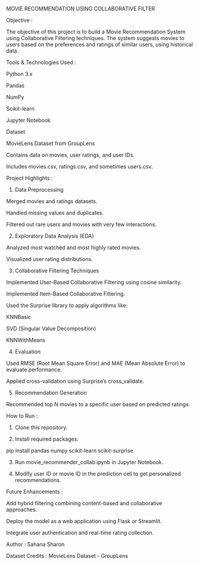 MOVIE RECOMMENDATION USING COLLABORATIVE FILTER 

Objective :

The objective of this project is to build a Movie Recommendation System using Collaborative Filtering techniques. The system suggests movies to users based on the preferences and ratings of similar users, using historical data.


Tools & Technologies Used :

Python 3.x

Pandas

NumPy

Scikit-learn

Jupyter Notebook


Dataset

MovieLens Dataset from GroupLens

Contains data on movies, user ratings, and user IDs.

Includes movies.csv, ratings.csv, and sometimes users.csv.


 Project Highlights :

1. Data Preprocessing

Merged movies and ratings datasets.

Handled missing values and duplicates.

Filtered out rare users and movies with very few interactions.



2. Exploratory Data Analysis (EDA)

Analyzed most watched and most highly rated movies.

Visualized user rating distributions.



3. Collaborative Filtering Techniques

Implemented User-Based Collaborative Filtering using cosine similarity.

Implemented Item-Based Collaborative Filtering.

Used the Surprise library to apply algorithms like:

KNNBasic

SVD (Singular Value Decomposition)

KNNWithMeans




4. Evaluation

Used RMSE (Root Mean Square Error) and MAE (Mean Absolute Error) to evaluate performance.

Applied cross-validation using Surprise’s cross_validate.



5. Recommendation Generation

Recommended top N movies to a specific user based on predicted ratings.


How to Run :

1. Clone this repository.


2. Install required packages:

pip install pandas numpy scikit-learn scikit-surprise


3. Run movie_recommender_collab.ipynb in Jupyter Notebook.


4. Modify user ID or movie ID in the prediction cell to get personalized recommendations.


Future Enhancements :

Add hybrid filtering combining content-based and collaborative approaches.

Deploy the model as a web application using Flask or Streamlit.

Integrate user authentication and real-time rating collection.


Author : Sahana Sharon


Dataset Credits : MovieLens Dataset - GroupLens
